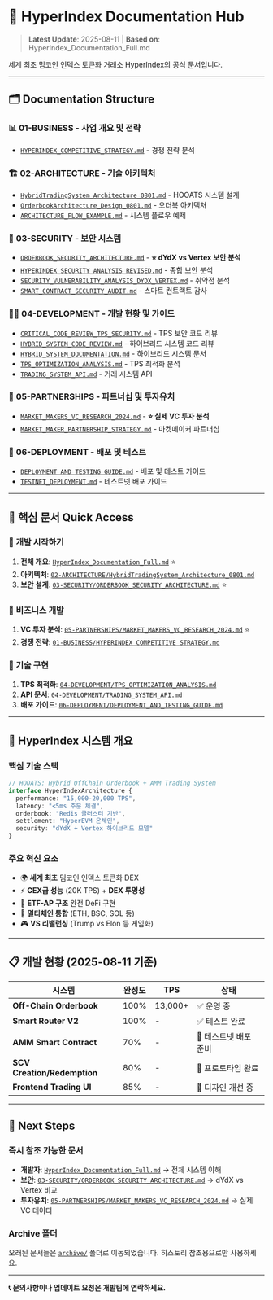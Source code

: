 # 📖 HyperIndex Documentation Hub

> **Latest Update**: 2025-08-11 | **Based on**: HyperIndex_Documentation_Full.md

세계 최초 밈코인 인덱스 토큰화 거래소 HyperIndex의 공식 문서입니다.

---

## 🗂️ Documentation Structure

### 📊 **01-BUSINESS** - 사업 개요 및 전략
- [`HYPERINDEX_COMPETITIVE_STRATEGY.md`](01-BUSINESS/HYPERINDEX_COMPETITIVE_STRATEGY.md) - 경쟁 전략 분석

### 🏗️ **02-ARCHITECTURE** - 기술 아키텍처
- [`HybridTradingSystem_Architecture_0801.md`](02-ARCHITECTURE/HybridTradingSystem_Architecture_0801.md) - HOOATS 시스템 설계
- [`OrderbookArchitecture_Design_0801.md`](02-ARCHITECTURE/OrderbookArchitecture_Design_0801.md) - 오더북 아키텍처
- [`ARCHITECTURE_FLOW_EXAMPLE.md`](02-ARCHITECTURE/ARCHITECTURE_FLOW_EXAMPLE.md) - 시스템 플로우 예제

### 🔐 **03-SECURITY** - 보안 시스템
- [`ORDERBOOK_SECURITY_ARCHITECTURE.md`](03-SECURITY/ORDERBOOK_SECURITY_ARCHITECTURE.md) - **⭐ dYdX vs Vertex 보안 분석**
- [`HYPERINDEX_SECURITY_ANALYSIS_REVISED.md`](03-SECURITY/HYPERINDEX_SECURITY_ANALYSIS_REVISED.md) - 종합 보안 분석
- [`SECURITY_VULNERABILITY_ANALYSIS_DYDX_VERTEX.md`](03-SECURITY/SECURITY_VULNERABILITY_ANALYSIS_DYDX_VERTEX.md) - 취약점 분석
- [`SMART_CONTRACT_SECURITY_AUDIT.md`](03-SECURITY/SMART_CONTRACT_SECURITY_AUDIT.md) - 스마트 컨트랙트 감사

### 👨‍💻 **04-DEVELOPMENT** - 개발 현황 및 가이드  
- [`CRITICAL_CODE_REVIEW_TPS_SECURITY.md`](04-DEVELOPMENT/CRITICAL_CODE_REVIEW_TPS_SECURITY.md) - TPS 보안 코드 리뷰
- [`HYBRID_SYSTEM_CODE_REVIEW.md`](04-DEVELOPMENT/HYBRID_SYSTEM_CODE_REVIEW.md) - 하이브리드 시스템 코드 리뷰
- [`HYBRID_SYSTEM_DOCUMENTATION.md`](04-DEVELOPMENT/HYBRID_SYSTEM_DOCUMENTATION.md) - 하이브리드 시스템 문서
- [`TPS_OPTIMIZATION_ANALYSIS.md`](04-DEVELOPMENT/TPS_OPTIMIZATION_ANALYSIS.md) - TPS 최적화 분석
- [`TRADING_SYSTEM_API.md`](04-DEVELOPMENT/TRADING_SYSTEM_API.md) - 거래 시스템 API

### 🤝 **05-PARTNERSHIPS** - 파트너십 및 투자유치
- [`MARKET_MAKERS_VC_RESEARCH_2024.md`](05-PARTNERSHIPS/MARKET_MAKERS_VC_RESEARCH_2024.md) - **⭐ 실제 VC 투자 분석**
- [`MARKET_MAKER_PARTNERSHIP_STRATEGY.md`](05-PARTNERSHIPS/MARKET_MAKER_PARTNERSHIP_STRATEGY.md) - 마켓메이커 파트너십

### 🚀 **06-DEPLOYMENT** - 배포 및 테스트
- [`DEPLOYMENT_AND_TESTING_GUIDE.md`](06-DEPLOYMENT/DEPLOYMENT_AND_TESTING_GUIDE.md) - 배포 및 테스트 가이드
- [`TESTNET_DEPLOYMENT.md`](06-DEPLOYMENT/TESTNET_DEPLOYMENT.md) - 테스트넷 배포 가이드

---

## 🎯 **핵심 문서 Quick Access**

### **🚀 개발 시작하기**
1. **전체 개요**: [`HyperIndex_Documentation_Full.md`](HyperIndex_Documentation_Full.md) ⭐
2. **아키텍처**: [`02-ARCHITECTURE/HybridTradingSystem_Architecture_0801.md`](02-ARCHITECTURE/HybridTradingSystem_Architecture_0801.md)  
3. **보안 설계**: [`03-SECURITY/ORDERBOOK_SECURITY_ARCHITECTURE.md`](03-SECURITY/ORDERBOOK_SECURITY_ARCHITECTURE.md) ⭐

### **💼 비즈니스 개발**
1. **VC 투자 분석**: [`05-PARTNERSHIPS/MARKET_MAKERS_VC_RESEARCH_2024.md`](05-PARTNERSHIPS/MARKET_MAKERS_VC_RESEARCH_2024.md) ⭐
2. **경쟁 전략**: [`01-BUSINESS/HYPERINDEX_COMPETITIVE_STRATEGY.md`](01-BUSINESS/HYPERINDEX_COMPETITIVE_STRATEGY.md)

### **🔧 기술 구현**
1. **TPS 최적화**: [`04-DEVELOPMENT/TPS_OPTIMIZATION_ANALYSIS.md`](04-DEVELOPMENT/TPS_OPTIMIZATION_ANALYSIS.md)
2. **API 문서**: [`04-DEVELOPMENT/TRADING_SYSTEM_API.md`](04-DEVELOPMENT/TRADING_SYSTEM_API.md)
3. **배포 가이드**: [`06-DEPLOYMENT/DEPLOYMENT_AND_TESTING_GUIDE.md`](06-DEPLOYMENT/DEPLOYMENT_AND_TESTING_GUIDE.md)

---

## 🎨 **HyperIndex 시스템 개요**

### **핵심 기술 스택**
```typescript
// HOOATS: Hybrid OffChain Orderbook + AMM Trading System
interface HyperIndexArchitecture {
  performance: "15,000-20,000 TPS",
  latency: "<5ms 주문 체결",
  orderbook: "Redis 클러스터 기반",
  settlement: "HyperEVM 온체인",
  security: "dYdX + Vertex 하이브리드 모델"
}
```

### **주요 혁신 요소**
- 🌍 **세계 최초** 밈코인 인덱스 토큰화 DEX
- ⚡ **CEX급 성능** (20K TPS) + **DEX 투명성**
- 🏦 **ETF-AP 구조** 완전 DeFi 구현  
- 🔗 **멀티체인 통합** (ETH, BSC, SOL 등)
- 🎮 **VS 리밸런싱** (Trump vs Elon 등 게임화)

---

## 📋 **개발 현황 (2025-08-11 기준)**

| 시스템 | 완성도 | TPS | 상태 |
|--------|--------|-----|------|
| **Off-Chain Orderbook** | 100% | 13,000+ | ✅ 운영 중 |
| **Smart Router V2** | 100% | - | ✅ 테스트 완료 |  
| **AMM Smart Contract** | 70% | - | 🚧 테스트넷 배포 준비 |
| **SCV Creation/Redemption** | 80% | - | 🚧 프로토타입 완료 |
| **Frontend Trading UI** | 85% | - | 🚧 디자인 개선 중 |

---

## 🎯 **Next Steps**

### **즉시 참조 가능한 문서**
- **개발자**: [`HyperIndex_Documentation_Full.md`](HyperIndex_Documentation_Full.md) → 전체 시스템 이해
- **보안**: [`03-SECURITY/ORDERBOOK_SECURITY_ARCHITECTURE.md`](03-SECURITY/ORDERBOOK_SECURITY_ARCHITECTURE.md) → dYdX vs Vertex 비교
- **투자유치**: [`05-PARTNERSHIPS/MARKET_MAKERS_VC_RESEARCH_2024.md`](05-PARTNERSHIPS/MARKET_MAKERS_VC_RESEARCH_2024.md) → 실제 VC 데이터

### **Archive 폴더**
오래된 문서들은 [`archive/`](archive/) 폴더로 이동되었습니다. 히스토리 참조용으로만 사용하세요.

---

**📞 문의사항이나 업데이트 요청은 개발팀에 연락하세요.**
